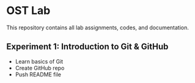 # OST Lab

This repository contains all lab assignments, codes, and documentation.

## Experiment 1: Introduction to Git & GitHub
- Learn basics of Git
- Create GitHub repo
- Push README file
